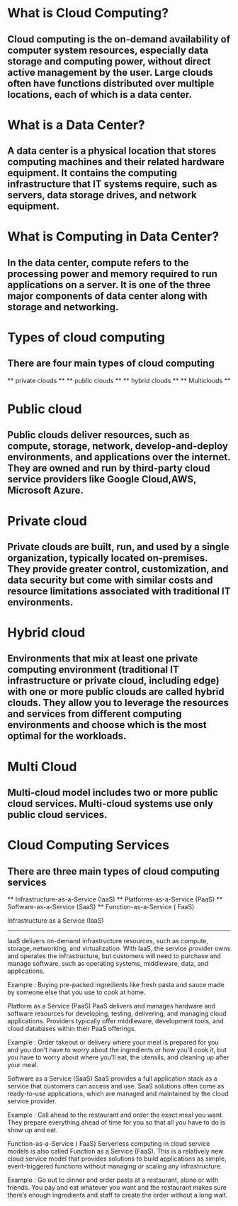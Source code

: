 # What is Cloud Computing?
## Cloud computing is the on-demand availability of computer system resources, especially data storage and computing power, without direct active management by the user. Large clouds often have functions distributed over multiple locations, each of which is a data center.


# What is a Data Center?
## A data center is a physical location that stores computing machines and their related hardware equipment. It contains the computing infrastructure that IT systems require, such as servers, data storage drives, and network equipment.


# What is Computing in Data Center?
## In the data center, compute refers to the processing power and memory required to run applications on a server. It is one of the three major components of data center along with storage and networking.

# Types of cloud computing
## There are four main types of cloud computing

** private clouds **
** public clouds **
** hybrid clouds **
** Multiclouds **


# Public cloud
## Public clouds deliver resources, such as compute, storage, network, develop-and-deploy environments, and applications over the internet. They are owned and run by third-party cloud service providers like Google Cloud,AWS, Microsoft Azure.

# Private cloud
## Private clouds are built, run, and used by a single organization, typically located on-premises. They provide greater control, customization, and data security but come with similar costs and resource limitations associated with traditional IT environments.

# Hybrid cloud
## Environments that mix at least one private computing environment (traditional IT infrastructure or private cloud, including edge) with one or more public clouds are called hybrid clouds. They allow you to leverage the resources and services from different computing environments and choose which is the most optimal for the workloads. 

# Multi Cloud
## Multi-cloud model includes two or more public cloud services. Multi-cloud systems use only public cloud services.



# Cloud Computing Services
## There are three main types of cloud computing services
** Infrastructure-as-a-Service (IaaS)
** Platforms-as-a-Service (PaaS)
** Software-as-a-Service (SaaS)
** Function-as-a-Service ( FaaS)



Infrastructure as a Service (IaaS)
*******************************************
IaaS delivers on-demand infrastructure resources, such as compute, storage, networking, and virtualization. With IaaS, the service provider owns and operates the infrastructure, but customers will need to purchase and manage software, such as operating systems, middleware, data, and applications.

Example : Buying pre-packed ingredients like fresh pasta and sauce made by someone else that you use to cook at home. 

Platform as a Service (PaaS)
PaaS delivers and manages hardware and software resources for developing, testing, delivering, and managing cloud applications. Providers typically offer middleware, development tools, and cloud databases within their PaaS offerings.

Example : Order takeout or delivery where your meal is prepared for you and you don’t have to worry about the ingredients or how you’ll cook it, but you have to worry about where you’ll eat, the utensils, and cleaning up after your meal.  

Software as a Service (SaaS)
SaaS provides a full application stack as a service that customers can access and use. SaaS solutions often come as ready-to-use applications, which are managed and maintained by the cloud service provider.

Example : Call ahead to the restaurant and order the exact meal you want. They prepare everything ahead of time for you so that all you have to do is show up and eat.

Function-as-a-Service ( FaaS)
Serverless computing in cloud service models is also called Function as a Service (FaaS). This is a relatively new cloud service model that provides solutions to build applications as simple, event-triggered functions without managing or scaling any infrastructure.

Example : Go out to dinner and order pasta at a restaurant, alone or with friends. You pay and eat whatever you want and the restaurant makes sure there’s enough ingredients and staff to create the order without a long wait.








